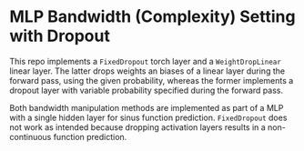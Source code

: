# MLP Bandwidth (Complexity) Setting with Dropout

This repo implements a `FixedDropout` torch layer and a `WeightDropLinear` linear layer. The latter drops weights an biases of a linear layer during the forward pass, using the given probability, whereas the former implements a dropout layer with variable probability specified during the forward pass.

Both bandwidth manipulation methods are implemented as part of a MLP with a single hidden layer for sinus function prediction. `FixedDropout` does not work as intended because dropping activation layers results in a non-continuous function prediction.
